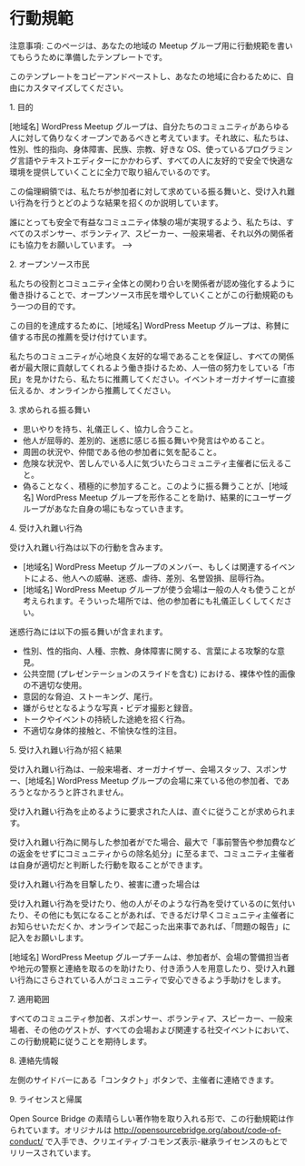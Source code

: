 <!-- # Code of Conduct -->
# 行動規範

<!-- Alert: This is a template that may inspire the text for your local meetup group page. -->
注意事項: このページは、あなたの地域の Meetup グループ用に行動規範を書いてもらうために準備したテンプレートです。

<!-- Feel free to copy and paste this template and customize it for your area. -->
このテンプレートをコピーアンドペーストし、あなたの地域に合わるために、自由にカスタマイズしてください。

<!-- 1\. Purpose -->
1\. 目的

<!-- The WordPress \[your-town\] User Group believes our community should be truly open for everyone. As such, we are committed to providing a friendly, safe and welcoming environment for all, regardless of gender, sexual orientation, disability, ethnicity, religion, preferred operating system, programming language, or text editor. -->
[地域名] WordPress Meetup グループは、自分たちのコミュニティがあらゆる人に対して偽りなくオープンであるべきと考えています。それ故に、私たちは、性別、性的指向、身体障害、民族、宗教、好きな OS、使っているプログラミング言語やテキストエディターにかかわらず、すべての人に友好的で安全で快適な環境を提供していくことに全力で取り組んでいるのです。

<!-- This code of conduct outlines our expectations for participant behavior as well as the consequences for unacceptable behavior. -->
この倫理綱領では、私たちが参加者に対して求めている振る舞いと、受け入れ難い行為を行うとどのような結果を招くのか説明しています。

<!-- We invite all sponsors, volunteers, speakers, attendees, and other participants to help us realize a safe and positive community experience for everyone. -->
誰にとっても安全で有益なコミュニティ体験の場が実現するよう、私たちは、すべてのスポンサー、ボランティア、スピーカー、一般来場者、それ以外の関係者にも協力をお願いしています。 -->

<!-- 2\. Open Source Citizenship -->
2\. オープンソース市民

<!-- A supplemental goal of this code of conduct is to increase open source citizenship by encouraging participants to recognize and strengthen the relationships between what we do and the community at large. -->
私たちの役割とコミュニティ全体との関わり合いを関係者が認め強化するように働き掛けることで、オープンソース市民を増やしていくことがこの行動規範のもう一つの目的です。

<!-- In service of this goal, the WordPress \[your-town\] User Group organizers will be taking nominations for exemplary citizens. -->
この目的を達成するために、[地域名] WordPress Meetup グループは、称賛に値する市民の推薦を受け付けています。

<!-- If you see someone who is making an extra effort to ensure our community is welcoming, friendly, and encourages all participants to contribute to the fullest extent, we want to know. You can nominate someone by talking to the event organizer or online. -->
私たちのコミュニティが心地良く友好的な場であることを保証し、すべての関係者が最大限に貢献してくれるよう働き掛けるため、人一倍の努力をしている「市民」を見かけたら、私たちに推薦してください。イベントオーガナイザーに直接伝えるか、オンラインから推薦してください。

<!-- 3\. Expected Behavior -->
3\. 求められる振る舞い

*   思いやりを持ち、礼儀正しく、協力し合うこと。<!-- Be considerate, respectful, and collaborative. -->
*   他人が屈辱的、差別的、迷惑に感じる振る舞いや発言はやめること。<!-- Refrain from demeaning, discriminatory or harassing behavior and speech. -->
*   周囲の状況や、仲間である他の参加者に気を配ること。<!-- Be mindful of your surroundings and of your fellow participants. -->
*   危険な状況や、苦しんでいる人に気づいたらコミュニティ主催者に伝えること。<!-- Alert community organizers if you notice a dangerous situation or someone in distress. -->
*   偽ることなく、積極的に参加すること。このように振る舞うことが、[地域名] WordPress Meetup グループを形作ることを助け、結果的にユーザーグループがあなた自身の場にもなっていきます。<!-- Participate in an authentic and active way. In doing so, you help to create WordPress \[your-town\] User Group and make it your own. -->

<!-- 4\. Unacceptable Behavior -->
4\. 受け入れ難い行為

<!-- Unacceptable behaviors include: intimidating, harassing, abusive, discriminatory, derogatory or demeaning conduct by any members of  WordPress \[your-town\] User Group and related events. All WordPress \[your-town\] User Group venues may be shared with members of the public; please be respectful to all patrons of these locations. -->
受け入れ難い行為は以下の行動を含みます。
*   [地域名] WordPress Meetup グループのメンバー、もしくは関連するイベントによる、他人への威嚇、迷惑、虐待、差別、名誉毀損、屈辱行為。
*   [地域名] WordPress Meetup グループが使う会場は一般の人々も使うことが考えられます。そういった場所では、他の参加者にも礼儀正しくしてください。

<!-- Harassment includes: offensive verbal comments related to gender, sexual orientation, race, religion, disability; inappropriate use of nudity and/or sexual images in public spaces (including presentation slides); deliberate intimidation, stalking or following; harassing photography or recording; sustained disruption of talks or other events; inappropriate physical contact, and unwelcome sexual attention. -->
迷惑行為には以下の振る舞いが含まれます。
*   性別、性的指向、人種、宗教、身体障害に関する、言葉による攻撃的な意見。
*   公共空間 (プレゼンテーションのスライドを含む) における、裸体や性的画像の不適切な使用。
*   意図的な脅迫、ストーキング、尾行。
*   嫌がらせとなるような写真・ビデオ撮影と録音。
*   トークやイベントの持続した途絶を招く行為。
*   不適切な身体的接触と、不愉快な性的注目。

<!-- 5\. Consequences Of Unacceptable Behavior -->
5\. 受け入れ難い行為が招く結果

<!-- Unacceptable behavior will not be tolerated whether by other attendees, organizers, venue staff, sponsors, or other patrons of the WordPress \[your-town\] User Group venues. -->
受け入れ難い行為は、一般来場者、オーガナイザー、会場スタッフ、スポンサー、[地域名] WordPress Meetup グループの会場に来ている他の参加者、であろうとなかろうと許されません。

<!-- Anyone asked to stop unacceptable behavior is expected to comply immediately. -->
受け入れ難い行為を止めるように要求された人は、直ぐに従うことが求められます。

<!-- If a participant engages in unacceptable behavior, the community organizers may take any action they deem appropriate, up to and including expulsion from the community without warning or refund. -->
受け入れ難い行為に関与した参加者がでた場合、最大で「事前警告や参加費などの返金をせずにコミュニティからの除名処分」に至るまで、コミュニティ主催者は自身が適切だと判断した行動を取ることができます。

<!-- 6\. What To Do If You Witness Or Are Subject To Unacceptable Behavior -->
受け入れ難い行為を目撃したり、被害に遭った場合は

<!-- If you are subjected to unacceptable behavior, notice that someone else is being subject to unacceptable behavior, or have any other concerns, please notify a community organizer as soon as possible or fill out an incident report if the incident was online. -->
受け入れ難い行為を受けたり、他の人がそのような行為を受けているのに気付いたり、その他にも気になることがあれば、できるだけ早くコミュニティ主催者にお知らせいただくか、オンラインで起こった出来事であれば、「問題の報告」に記入をお願いします。

<!-- The WordPress \[your-town\] User Group team will be available to help participants contact venue security or local law enforcement, to provide escorts, or to otherwise assist those experiencing unacceptable behavior to feel safe in the community. -->
[地域名] WordPress Meetup グループチームは、参加者が、会場の警備担当者や地元の警察と連絡を取るのを助けたり、付き添う人を用意したり、受け入れ難い行為にさらされている人がコミュニティで安心できるよう手助けをします。

<!-- 7\. Scope -->
7\. 適用範囲

<!-- We expect all community members, sponsors, volunteers, speakers, attendees, and other guests to abide by this code of conduct at all venues and related social events. -->
すべてのコミュニティ参加者、スポンサー、ボランティア、スピーカー、一般来場者、その他のゲストが、すべての会場および関連する社交イベントにおいて、この行動規範に従うことを期待します。

<!-- 8\. Contact Information -->
8\. 連絡先情報

<!-- We are available via the ‘Contact’ button over in the left hand sidebar -->
左側のサイドバーにある「コンタクト」ボタンで、主催者に連絡できます。

<!-- 9\. License And Attribution -->
9\. ライセンスと帰属

<!-- This Code of Conduct is heavily borrowed from the awesome work of Open Source Bridge. The original is available at [http://opensourcebridge.org/about/code-of-conduct/](http://opensourcebridge.org/about/code-of-conduct/) and is released under a Creative Commons Attribution-ShareAlike license. -->
Open Source Bridge の素晴らしい著作物を取り入れる形で、この行動規範は作られています。オリジナルは http://opensourcebridge.org/about/code-of-conduct/ で入手でき、クリエイティブ·コモンズ表示-継承ライセンスのもとでリリースされています。

